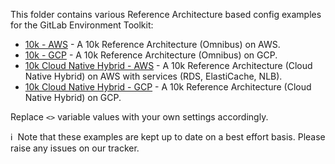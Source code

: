 This folder contains various Reference Architecture based config examples for the GitLab Environment Toolkit:

- [10k - AWS](10k_aws) - A 10k Reference Architecture (Omnibus) on AWS.
- [10k - GCP](10k_gcp) - A 10k Reference Architecture (Omnibus) on GCP.
- [10k Cloud Native Hybrid - AWS](10k_hybrid_aws_services) - A 10k Reference Architecture (Cloud Native Hybrid) on AWS with services (RDS, ElastiCache, NLB).
- [10k Cloud Native Hybrid - GCP](10k_hybrid_gcp) - A 10k Reference Architecture (Cloud Native Hybrid) on GCP.

Replace `<>` variable values with your own settings accordingly.

:information_source:&nbsp; Note that these examples are kept up to date on a best effort basis. Please raise any issues on our tracker.
